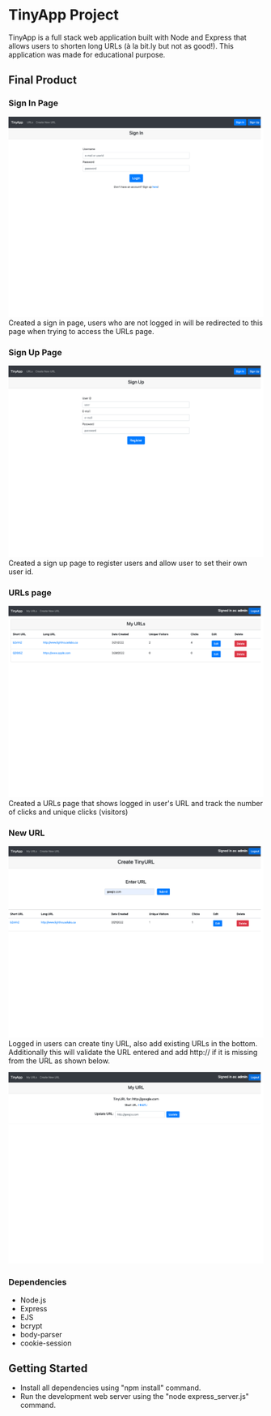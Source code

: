 # TinyApp Project
TinyApp is a full stack web application built with Node and Express that allows users to shorten long URLs (à la bit.ly but not as good!). This application was made for educational purpose.

## Final Product
### Sign In Page
!["Sign in page for TinyApp"](https://github.com/amuliawijaya23/tinyapp/blob/main/docs/tinyapp_signin.png?raw=true)
Created a sign in page, users who are not logged in will be redirected to this page when trying to access the URLs page.

### Sign Up Page
!["Sign Up page for TinyApp"](https://github.com/amuliawijaya23/tinyapp/blob/main/docs/tinyapp_register.png?raw=true)
Created a sign up page to register users and allow user to set their own user id.

### URLs page
!["TinyApp URLs page"](https://github.com/amuliawijaya23/tinyapp/blob/main/docs/tinyapp_urls_new.png?raw=true)
Created a URLs page that shows logged in user's URL and track the number of clicks and unique clicks (visitors)

### New URL
!["TinyApp Create New URL"](https://github.com/amuliawijaya23/tinyapp/blob/main/docs/tinyapp_validateurl1_new.png?raw=true)
Logged in users can create tiny URL, also add existing URLs in the bottom. Additionally this will validate the URL entered and add http:// if it is missing from the URL as shown below.

!["TinyApp Create New URL validator"](https://github.com/amuliawijaya23/tinyapp/blob/main/docs/tinyapp_validateurl2.png?raw=true)





### Dependencies
* Node.js
* Express
* EJS
* bcrypt
* body-parser
* cookie-session

## Getting Started
* Install all dependencies using "npm install" command.
* Run the development web server using the "node express_server.js" command.